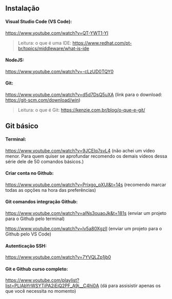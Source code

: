 ## Instalação 

#### Visual Studio Code (VS Code):
https://www.youtube.com/watch?v=QT-YWT1-YI
>Leitura: o que é uma IDE: 
https://www.redhat.com/pt-br/topics/middleware/what-is-ide

#### NodeJS:
https://www.youtube.com/watch?v=-cLzUD0TQY0

#### Git:
https://www.youtube.com/watch?v=d5d7DsQ5uXA (link para o download: https://git-scm.com/download/win)
>Leitura: o que é Git: https://kenzie.com.br/blog/o-que-e-git/ 

## Git básico

#### Terminal:
https://www.youtube.com/watch?v=9JCEIq7svL4 (não achei um vídeo menor. Para quem quiser se aprofundar recomendo os demais vídeos dessa série dele de 50 comandos básicos.)

#### Criar conta no Github: 
https://www.youtube.com/watch?v=Prixgo_pXUI&t=14s (recomendo marcar todas as opções na hora das preferências)

#### Git comandos integração Github:
https://www.youtube.com/watch?v=aINs3ouaoJk&t=181s (enviar um projeto para o Github pelo terminal)

https://www.youtube.com/watch?v=lv5a80XgzlI (enviar um projeto para o Github pelo VS Code)

#### Autenticação SSH:
https://www.youtube.com/watch?v=7YVQLZp1jb0

#### Git e Github curso completo:
https://www.youtube.com/playlist?list=PLlAbYrWSYTiPA2iEiQ2PF_A9j__C4hi0A (dá para assisistir apenas os que você necessita no momento)



